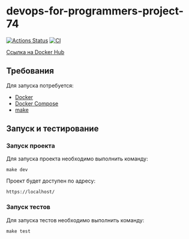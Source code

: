 # devops-for-programmers-project-74

[![Actions Status](https://github.com/qrxt/devops-for-programmers-project-74/actions/workflows/hexlet-check.yml/badge.svg)](https://github.com/qrxt/devops-for-programmers-project-74/actions) [![CI](https://github.com/qrxt/devops-for-programmers-project-74/actions/workflows/push.yml/badge.svg)](https://github.com/qrxt/devops-for-programmers-project-74/actions/workflows/push.yml/badge.svg)

[Ссылка на Docker Hub](https://hub.docker.com/repository/docker/qrxt37/devops-for-programmers-project-74/general)

## Требования
Для запуска потребуется:
- [Docker](https://docs.docker.com/engine/install/)
- [Docker Compose](https://docs.docker.com/compose/)
- [make](https://www.gnu.org/software/make/#download)

## Запуск и тестирование

### Запуск проекта
Для запуска проекта необходимо выполнить команду:
```
make dev
```
Проект будет доступен по адресу:
```
https://localhost/
```

### Запуск тестов
Для запуска тестов необходимо выполнить команду:
```
make test
```
